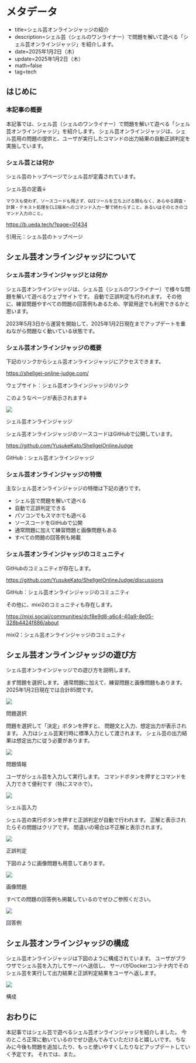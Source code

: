# メタデータ
- title=シェル芸オンラインジャッジの紹介
- description=シェル芸（シェルのワンライナー）で問題を解いて遊べる「シェル芸オンラインジャッジ」を紹介します。
- date=2025年1月2日（木）
- update=2025年1月2日（木）
- math=false
- tag=tech

## はじめに

### 本記事の概要

本記事では、シェル芸（シェルのワンライナー）で問題を解いて遊べる「シェル芸オンラインジャッジ」を紹介します。
シェル芸オンラインジャッジは、シェル芸用の問題の提供と、ユーザが実行したコマンドの出力結果の自動正誤判定を実施しています。

### シェル芸とは何か

シェル芸のトップページでシェル芸が定義されています。

シェル芸の定義↓

```
マウスも使わず、ソースコードも残さず、GUIツールを立ち上げる間もなく、あらゆる調査・計算・テキスト処理をCLI端末へのコマンド入力一撃で終わらすこと。あるいはそのときのコマンド入力のこと。
```

https://b.ueda.tech/?page=01434

引用元：シェル芸のトップページ

## シェル芸オンラインジャッジについて

### シェル芸オンラインジャッジとは何か

シェル芸オンラインジャッジは、シェル芸（シェルのワンライナー）で様々な問題を解いて遊べるウェブサイトです。
自動で正誤判定も行われます。
その他に、練習問題やすべての問題の回答例もあるため、学習用途でも利用できるかと思います。

2023年5月3日から運営を開始して、2025年1月2日現在までアップデートを重ねながら問題なく動いている状態です。

### シェル芸オンラインジャッジの概要

下記のリンクからシェル芸オンラインジャッジにアクセスできます。

https://shellgei-online-judge.com/

ウェブサイト：シェル芸オンラインジャッジのリンク

このようなページが表示されます↓

![](../../images/2025/20250102_02.jpg)

シェル芸オンラインジャッジ

シェル芸オンラインジャッジのソースコードはGitHubで公開しています。

https://github.com/YusukeKato/ShellgeiOnlineJudge

GitHub：シェル芸オンラインジャッジ

### シェル芸オンラインジャッジの特徴

主なシェル芸オンラインジャッジの特徴は下記の通りです。

- シェル芸で問題を解いて遊べる
- 自動で正誤判定できる
- パソコンでもスマホでも遊べる
- ソースコードをGitHubで公開
- 通常問題に加えて練習問題と画像問題もある
- すべての問題の回答例も掲載

### シェル芸オンラインジャッジのコミュニティ

GitHubのコミュニティが存在します。

https://github.com/YusukeKato/ShellgeiOnlineJudge/discussions

GitHub：シェル芸オンラインジャッジのコミュニティ

その他に、mixi2のコミュニティも存在します。

https://mixi.social/communities/dcf8e9d8-a6c4-40a9-8e05-328b4424f886/about

mixi2：シェル芸オンラインジャッジのコミュニティ

## シェル芸オンラインジャッジの遊び方

シェル芸オンラインジャッジでの遊び方を説明します。

まず問題を選択します。
通常問題に加えて、練習問題と画像問題もあります。
2025年1月2日現在では合計85問です。

![](../../images/2025/20250102_04.jpg)

問題選択

問題を選択して「決定」ボタンを押すと、
問題文と入力、想定出力が表示されます。
入力はシェル芸実行時に標準入力として渡されます。
シェル芸の出力結果は想定出力に従う必要があります。

![](../../images/2025/20250102_05.jpg)

問題情報

ユーザがシェル芸を入力して実行します。
コマンドボタンを押すとコマンドを入力できて便利です（特にスマホで）。

![](../../images/2025/20250102_06.jpg)

シェル芸入力

シェル芸の実行ボタンを押すと正誤判定が自動で行われます。
正解と表示されたらその問題はクリアです。
間違いの場合は不正解と表示されます。

![](../../images/2025/20250102_07.jpg)

正誤判定

下図のように画像問題も用意してあります。

![](../../images/2025/20250102_08.jpg)

画像問題

すべての問題の回答例も掲載しているのでぜひご参照ください。

![](../../images/2025/20250102_03.jpg)

回答例

## シェル芸オンラインジャッジの構成

シェル芸オンラインジャッジは下図のように構成されています。
ユーザがブラウザでシェル芸を入力してサーバへ送信し、
サーバがDockerコンテナ内でそのシェル芸を実行して出力結果と正誤判定結果をユーザへ返します。

![](../../images/2025/20250102_01.jpg)

構成

## おわりに

本記事ではシェル芸で遊べるシェル芸オンラインジャッジを紹介しました。
今のところ正常に動いているのでぜひ遊んでみていただけると嬉しいです。
ちなみに今後も問題を追加したり、もっと使いやすくしたりなどアップデートしていく予定です。
それでは、また。